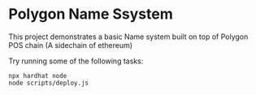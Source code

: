 # Polygon Name Ssystem

This project demonstrates a basic Name system built on top of Polygon POS chain (A sidechain of ethereum)

Try running some of the following tasks:

```shell
npx hardhat node
node scripts/deploy.js
```
